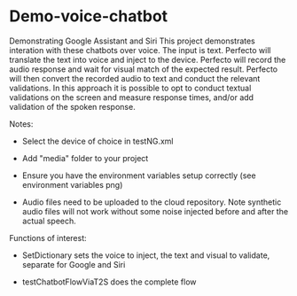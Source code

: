 # Demo-voice-chatbot
Demonstrating Google Assistant and Siri
This project demonstrates interation with these chatbots over voice.
The input is text. Perfecto will translate the text into voice and inject to the device.
Perfecto will record the audio response and wait for visual match of the expected result.
Perfecto will then convert the recorded audio to text and conduct the relevant validations.
In this approach it is possible to opt to conduct textual validations on the screen and measure response times, and/or add validation of the spoken response.
 
Notes:

- Select the device of choice in testNG.xml

- Add "media" folder to your project

- Ensure you have the environment variables setup correctly (see environment variables png) 

- Audio files need to be uploaded to the cloud repository. Note synthetic audio files will not work without some noise injected before and after the actual speech.

Functions of interest:

- SetDictionary sets the voice to inject, the text and visual to validate, separate for Google and Siri

- testChatbotFlowViaT2S does the complete flow